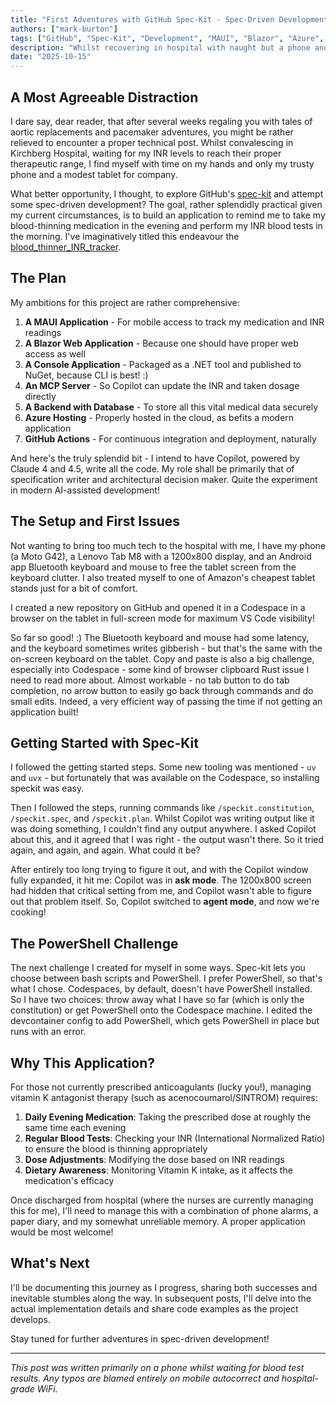 ```yaml
---
title: "First Adventures with GitHub Spec-Kit - Spec-Driven Development from Hospital"
authors: ["mark-burton"]
tags: ["GitHub", "Spec-Kit", "Development", "MAUI", "Blazor", "Azure", "Copilot", "Claude"]
description: "Whilst recovering in hospital with naught but a phone and tablet, I embark upon learning GitHub's spec-kit to build a proper INR tracking application. A welcome respite from medical dramas!"
date: "2025-10-15"
---
```


## A Most Agreeable Distraction

I dare say, dear reader, that after several weeks regaling you with tales of aortic replacements and pacemaker adventures, you might be rather relieved to encounter a proper technical post. Whilst convalescing in Kirchberg Hospital, waiting for my INR levels to reach their proper therapeutic range, I find myself with time on my hands and only my trusty phone and a modest tablet for company.

What better opportunity, I thought, to explore GitHub's [spec-kit](https://github.com/github/spec-kit) and attempt some spec-driven development? The goal, rather splendidly practical given my current circumstances, is to build an application to remind me to take my blood-thinning medication in the evening and perform my INR blood tests in the morning. I've imaginatively titled this endeavour the [blood_thinner_INR_tracker](https://github.com/MarkZither/blood_thinner_INR_tracker).

<!--truncate-->

## The Plan

My ambitions for this project are rather comprehensive:

1. **A MAUI Application** - For mobile access to track my medication and INR readings
2. **A Blazor Web Application** - Because one should have proper web access as well
3. **A Console Application** - Packaged as a .NET tool and published to NuGet, because CLI is best! :)
4. **An MCP Server** - So Copilot can update the INR and taken dosage directly
5. **A Backend with Database** - To store all this vital medical data securely
6. **Azure Hosting** - Properly hosted in the cloud, as befits a modern application
7. **GitHub Actions** - For continuous integration and deployment, naturally

And here's the truly splendid bit - I intend to have Copilot, powered by Claude 4 and 4.5, write all the code. My role shall be primarily that of specification writer and architectural decision maker. Quite the experiment in modern AI-assisted development!

## The Setup and First Issues

Not wanting to bring too much tech to the hospital with me, I have my phone (a Moto G42), a Lenovo Tab M8 with a 1200x800 display, and an Android app Bluetooth keyboard and mouse to free the tablet screen from the keyboard clutter. I also treated myself to one of Amazon's cheapest tablet stands just for a bit of comfort.

I created a new repository on GitHub and opened it in a Codespace in a browser on the tablet in full-screen mode for maximum VS Code visibility!

So far so good! :) The Bluetooth keyboard and mouse had some latency, and the keyboard sometimes writes gibberish - but that's the same with the on-screen keyboard on the tablet. Copy and paste is also a big challenge, especially into Codespace - some kind of browser clipboard Rust issue I need to read more about. Almost workable - no tab button to do tab completion, no arrow button to easily go back through commands and do small edits. Indeed, a very efficient way of passing the time if not getting an application built!

## Getting Started with Spec-Kit

I followed the getting started steps. Some new tooling was mentioned - `uv` and `uvx` - but fortunately that was available on the Codespace, so installing speckit was easy.

Then I followed the steps, running commands like `/speckit.constitution`, `/speckit.spec`, and `/speckit.plan`. Whilst Copilot was writing output like it was doing something, I couldn't find any output anywhere. I asked Copilot about this, and it agreed that I was right - the output wasn't there. So it tried again, and again, and again. What could it be?

After entirely too long trying to figure it out, and with the Copilot window fully expanded, it hit me: Copilot was in **ask mode**. The 1200x800 screen had hidden that critical setting from me, and Copilot wasn't able to figure out that problem itself. So, Copilot switched to **agent mode**, and now we're cooking!

## The PowerShell Challenge

The next challenge I created for myself in some ways. Spec-kit lets you choose between bash scripts and PowerShell. I prefer PowerShell, so that's what I chose. Codespaces, by default, doesn't have PowerShell installed. So I have two choices: throw away what I have so far (which is only the constitution) or get PowerShell onto the Codespace machine. I edited the devcontainer config to add PowerShell, which gets PowerShell in place but runs with an error.

## Why This Application?

For those not currently prescribed anticoagulants (lucky you!), managing vitamin K antagonist therapy (such as acenocoumarol/SINTROM) requires:

1. **Daily Evening Medication**: Taking the prescribed dose at roughly the same time each evening
2. **Regular Blood Tests**: Checking your INR (International Normalized Ratio) to ensure the blood is thinning appropriately
3. **Dose Adjustments**: Modifying the dose based on INR readings
4. **Dietary Awareness**: Monitoring Vitamin K intake, as it affects the medication's efficacy

Once discharged from hospital (where the nurses are currently managing this for me), I'll need to manage this with a combination of phone alarms, a paper diary, and my somewhat unreliable memory. A proper application would be most welcome!

## What's Next

I'll be documenting this journey as I progress, sharing both successes and inevitable stumbles along the way. In subsequent posts, I'll delve into the actual implementation details and share code examples as the project develops.

Stay tuned for further adventures in spec-driven development!

---

*This post was written primarily on a phone whilst waiting for blood test results. Any typos are blamed entirely on mobile autocorrect and hospital-grade WiFi.*
